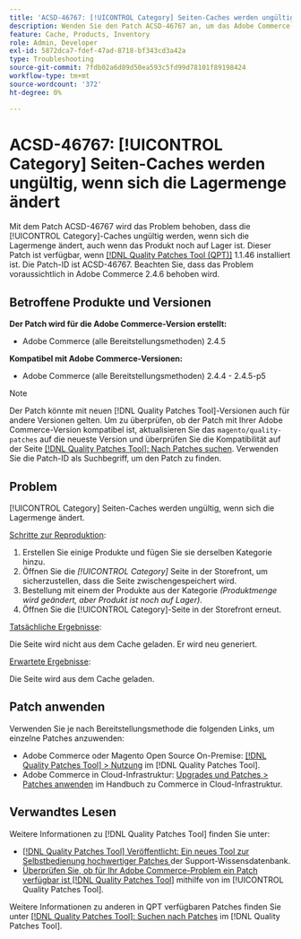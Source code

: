 ```yaml
---
title: 'ACSD-46767: [!UICONTROL Category] Seiten-Caches werden ungültig, wenn sich die Lagermenge ändert'
description: Wenden Sie den Patch ACSD-46767 an, um das Adobe Commerce-Problem zu beheben, bei dem die [!UICONTROL Category]-Caches ungültig werden, wenn sich die Lagermenge ändert, auch wenn das Produkt noch auf Lager ist.
feature: Cache, Products, Inventory
role: Admin, Developer
exl-id: 5872dca7-fdef-47ad-8718-bf343cd3a42a
type: Troubleshooting
source-git-commit: 7fdb02a6d89d50ea593c5fd99d78101f89198424
workflow-type: tm+mt
source-wordcount: '372'
ht-degree: 0%

---
```


# ACSD-46767: [!UICONTROL Category] Seiten-Caches werden ungültig, wenn sich die Lagermenge ändert

Mit dem Patch ACSD-46767 wird das Problem behoben, dass die [!UICONTROL Category]-Caches ungültig werden, wenn sich die Lagermenge ändert, auch wenn das Produkt noch auf Lager ist. Dieser Patch ist verfügbar, wenn [[!DNL Quality Patches Tool (QPT)]](https://experienceleague.adobe.com/en/docs/commerce-operations/tools/quality-patches-tool/quality-patches-tool-to-self-serve-quality-patches) 1.1.46 installiert ist. Die Patch-ID ist ACSD-46767. Beachten Sie, dass das Problem voraussichtlich in Adobe Commerce 2.4.6 behoben wird.

## Betroffene Produkte und Versionen

**Der Patch wird für die Adobe Commerce-Version erstellt:**

* Adobe Commerce (alle Bereitstellungsmethoden) 2.4.5

**Kompatibel mit Adobe Commerce-Versionen:**

* Adobe Commerce (alle Bereitstellungsmethoden) 2.4.4 - 2.4.5-p5

>[!NOTE]
>
>Der Patch könnte mit neuen [!DNL Quality Patches Tool]-Versionen auch für andere Versionen gelten. Um zu überprüfen, ob der Patch mit Ihrer Adobe Commerce-Version kompatibel ist, aktualisieren Sie das `magento/quality-patches` auf die neueste Version und überprüfen Sie die Kompatibilität auf der Seite [[!DNL Quality Patches Tool]: Nach Patches suchen](https://experienceleague.adobe.com/tools/commerce-quality-patches/index.html). Verwenden Sie die Patch-ID als Suchbegriff, um den Patch zu finden.

## Problem

[!UICONTROL Category] Seiten-Caches werden ungültig, wenn sich die Lagermenge ändert.

<u>Schritte zur Reproduktion</u>:

1. Erstellen Sie einige Produkte und fügen Sie sie derselben Kategorie hinzu.
1. Öffnen Sie die *[!UICONTROL Category]* Seite in der Storefront, um sicherzustellen, dass die Seite zwischengespeichert wird.
1. Bestellung mit einem der Produkte aus der Kategorie *(Produktmenge wird geändert, aber Produkt ist noch auf Lager)*.
1. Öffnen Sie die [!UICONTROL Category]-Seite in der Storefront erneut.

<u>Tatsächliche Ergebnisse</u>:

Die Seite wird nicht aus dem Cache geladen. Er wird neu generiert.

<u>Erwartete Ergebnisse</u>:

Die Seite wird aus dem Cache geladen.

## Patch anwenden

Verwenden Sie je nach Bereitstellungsmethode die folgenden Links, um einzelne Patches anzuwenden:

* Adobe Commerce oder Magento Open Source On-Premise: [[!DNL Quality Patches Tool] > Nutzung](/help/tools/quality-patches-tool/usage.md) im [!DNL Quality Patches Tool].
* Adobe Commerce in Cloud-Infrastruktur: [Upgrades und Patches > Patches anwenden](https://experienceleague.adobe.com/docs/commerce-cloud-service/user-guide/develop/upgrade/apply-patches.html) im Handbuch zu Commerce in Cloud-Infrastruktur.

## Verwandtes Lesen

Weitere Informationen zu [!DNL Quality Patches Tool] finden Sie unter:

* [[!DNL Quality Patches Tool] Veröffentlicht: Ein neues Tool zur Selbstbedienung hochwertiger Patches ](https://experienceleague.adobe.com/en/docs/commerce-operations/tools/quality-patches-tool/quality-patches-tool-to-self-serve-quality-patches) der Support-Wissensdatenbank.
* [Überprüfen Sie, ob für Ihr Adobe Commerce-Problem ein Patch verfügbar ist [!DNL Quality Patches Tool]](/help/tools/quality-patches-tool/patches-available-in-qpt/check-patch-for-magento-issue-with-magento-quality-patches.md) mithilfe von im [!UICONTROL Quality Patches Tool].


Weitere Informationen zu anderen in QPT verfügbaren Patches finden Sie unter [[!DNL Quality Patches Tool]: Suchen nach Patches](https://experienceleague.adobe.com/tools/commerce-quality-patches/index.html) im [!DNL Quality Patches Tool].
